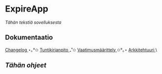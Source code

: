 # ExpireApp

*Tähän tekstiä sovelluksesta*

## Dokumentaatio
[ Changelog ](dokumentaatio/changelog.md) ⋆｡°✩ [ Tuntikirjanpito ](dokumentaatio/tuntikirjanpito.md) ₊˚✩ [ Vaatimusmäärittely ](dokumentaatio/vaatimusmaarittely.md) ✩°｡⋆ [ Arkkitehtuuri ](dokumentaatio/arkkitehtuuri.md) \
## *Tähän ohjeet*
